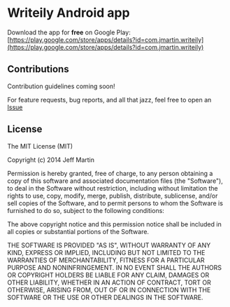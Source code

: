 # Writeily Android app

Download the app for **free** on Google Play: [https://play.google.com/store/apps/details?id=com.jmartin.writeily](https://play.google.com/store/apps/details?id=com.jmartin.writeily)

## Contributions

Contribution guidelines coming soon!

For feature requests, bug reports, and all that jazz, feel free to open an [Issue](https://github.com/jffrymrtn/writeily/issues)

## License

The MIT License (MIT)

Copyright (c) 2014 Jeff Martin

Permission is hereby granted, free of charge, to any person obtaining a copy
of this software and associated documentation files (the "Software"), to deal
in the Software without restriction, including without limitation the rights
to use, copy, modify, merge, publish, distribute, sublicense, and/or sell
copies of the Software, and to permit persons to whom the Software is
furnished to do so, subject to the following conditions:

The above copyright notice and this permission notice shall be included in all
copies or substantial portions of the Software.

THE SOFTWARE IS PROVIDED "AS IS", WITHOUT WARRANTY OF ANY KIND, EXPRESS OR
IMPLIED, INCLUDING BUT NOT LIMITED TO THE WARRANTIES OF MERCHANTABILITY,
FITNESS FOR A PARTICULAR PURPOSE AND NONINFRINGEMENT. IN NO EVENT SHALL THE
AUTHORS OR COPYRIGHT HOLDERS BE LIABLE FOR ANY CLAIM, DAMAGES OR OTHER
LIABILITY, WHETHER IN AN ACTION OF CONTRACT, TORT OR OTHERWISE, ARISING FROM,
OUT OF OR IN CONNECTION WITH THE SOFTWARE OR THE USE OR OTHER DEALINGS IN THE
SOFTWARE.
